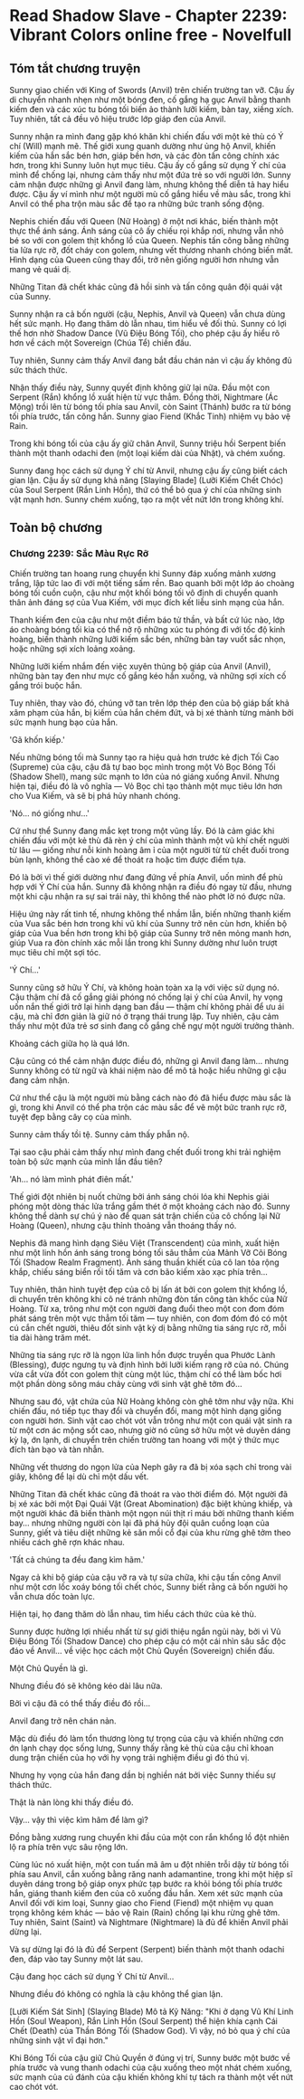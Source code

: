 # Read Shadow Slave - Chapter 2239: Vibrant Colors online free - Novelfull

## Tóm tắt chương truyện

Sunny giao chiến với King of Swords (Anvil) trên chiến trường tan vỡ. Cậu ấy di chuyển nhanh nhẹn như một bóng đen, cố gắng hạ gục Anvil bằng thanh kiếm đen và các xúc tu bóng tối biến ảo thành lưỡi kiếm, bàn tay, xiềng xích. Tuy nhiên, tất cả đều vô hiệu trước lớp giáp đen của Anvil.

Sunny nhận ra mình đang gặp khó khăn khi chiến đấu với một kẻ thù có Ý chí (Will) mạnh mẽ. Thế giới xung quanh dường như ủng hộ Anvil, khiến kiếm của hắn sắc bén hơn, giáp bền hơn, và các đòn tấn công chính xác hơn, trong khi Sunny luôn hụt mục tiêu. Cậu ấy cố gắng sử dụng Ý chí của mình để chống lại, nhưng cảm thấy như một đứa trẻ so với người lớn. Sunny cảm nhận được những gì Anvil đang làm, nhưng không thể diễn tả hay hiểu được. Cậu ấy ví mình như một người mù cố gắng hiểu về màu sắc, trong khi Anvil có thể pha trộn màu sắc để tạo ra những bức tranh sống động.

Nephis chiến đấu với Queen (Nữ Hoàng) ở một nơi khác, biến thành một thực thể ánh sáng. Ánh sáng của cô ấy chiếu rọi khắp nơi, nhưng vẫn nhỏ bé so với con golem thịt khổng lồ của Queen. Nephis tấn công bằng những tia lửa rực rỡ, đốt cháy con golem, nhưng vết thương nhanh chóng biến mất. Hình dạng của Queen cũng thay đổi, trở nên giống người hơn nhưng vẫn mang vẻ quái dị.

Những Titan đã chết khác cũng đã hồi sinh và tấn công quân đội quái vật của Sunny.

Sunny nhận ra cả bốn người (cậu, Nephis, Anvil và Queen) vẫn chưa dùng hết sức mạnh. Họ đang thăm dò lẫn nhau, tìm hiểu về đối thủ. Sunny có lợi thế hơn nhờ Shadow Dance (Vũ Điệu Bóng Tối), cho phép cậu ấy hiểu rõ hơn về cách một Sovereign (Chúa Tể) chiến đấu.

Tuy nhiên, Sunny cảm thấy Anvil đang bắt đầu chán nản vì cậu ấy không đủ sức thách thức.

Nhận thấy điều này, Sunny quyết định không giữ lại nữa. Đầu một con Serpent (Rắn) khổng lồ xuất hiện từ vực thẳm. Đồng thời, Nightmare (Ác Mộng) trồi lên từ bóng tối phía sau Anvil, còn Saint (Thánh) bước ra từ bóng tối phía trước, tấn công hắn. Sunny giao Fiend (Khắc Tinh) nhiệm vụ bảo vệ Rain.

Trong khi bóng tối của cậu ấy giữ chân Anvil, Sunny triệu hồi Serpent biến thành một thanh odachi đen (một loại kiếm dài của Nhật), và chém xuống.

Sunny đang học cách sử dụng Ý chí từ Anvil, nhưng cậu ấy cũng biết cách gian lận. Cậu ấy sử dụng khả năng [Slaying Blade] (Lưỡi Kiếm Chết Chóc) của Soul Serpent (Rắn Linh Hồn), thứ có thể bỏ qua ý chí của những sinh vật mạnh hơn. Sunny chém xuống, tạo ra một vết nứt lớn trong không khí.

## Toàn bộ chương

### Chương 2239: Sắc Màu Rực Rỡ

Chiến trường tan hoang rung chuyển khi Sunny đáp xuống mảnh xương trắng, lập tức lao đi với một tiếng sấm rền. Bao quanh bởi một lớp áo choàng bóng tối cuồn cuộn, cậu như một khối bóng tối vô định di chuyển quanh thân ảnh đáng sợ của Vua Kiếm, với mục đích kết liễu sinh mạng của hắn.

Thanh kiếm đen của cậu như một điềm báo tử thần, và bất cứ lúc nào, lớp áo choàng bóng tối kia có thể nở rộ những xúc tu phóng đi với tốc độ kinh hoàng, biến thành những lưỡi kiếm sắc bén, những bàn tay vuốt sắc nhọn, hoặc những sợi xích loảng xoảng.

Những lưỡi kiếm nhắm đến việc xuyên thủng bộ giáp của Anvil (Anvil), những bàn tay đen như mực cố gắng kéo hắn xuống, và những sợi xích cố gắng trói buộc hắn.

Tuy nhiên, thay vào đó, chúng vỡ tan trên lớp thép đen của bộ giáp bất khả xâm phạm của hắn, bị kiếm của hắn chém đứt, và bị xé thành từng mảnh bởi sức mạnh hung bạo của hắn.

'Gã khốn kiếp.'

Nếu những bóng tối mà Sunny tạo ra hiệu quả hơn trước kẻ địch Tối Cao (Supreme) của cậu, cậu đã tự bao bọc mình trong một Vỏ Bọc Bóng Tối (Shadow Shell), mang sức mạnh to lớn của nó giáng xuống Anvil. Nhưng hiện tại, điều đó là vô nghĩa — Vỏ Bọc chỉ tạo thành một mục tiêu lớn hơn cho Vua Kiếm, và sẽ bị phá hủy nhanh chóng.

'Nó… nó giống như…'

Cứ như thể Sunny đang mắc kẹt trong một vũng lầy. Đó là cảm giác khi chiến đấu với một kẻ thù đã rèn ý chí của mình thành một vũ khí chết người từ lâu — giống như nỗi kinh hoàng âm ỉ của một người từ từ chết đuối trong bùn lạnh, không thể cào xé để thoát ra hoặc tìm được điểm tựa.

Đó là bởi vì thế giới dường như đang đứng về phía Anvil, uốn mình để phù hợp với Ý Chí của hắn. Sunny đã không nhận ra điều đó ngay từ đầu, nhưng một khi cậu nhận ra sự sai trái này, thì không thể nào phớt lờ nó được nữa.

Hiệu ứng này rất tinh tế, nhưng không thể nhầm lẫn, biến những thanh kiếm của Vua sắc bén hơn trong khi vũ khí của Sunny trở nên cùn hơn, khiến bộ giáp của Vua bền hơn trong khi bộ giáp của Sunny trở nên mỏng manh hơn, giúp Vua ra đòn chính xác mỗi lần trong khi Sunny dường như luôn trượt mục tiêu chỉ một sợi tóc.

'Ý Chí…'

Sunny cũng sở hữu Ý Chí, và không hoàn toàn xa lạ với việc sử dụng nó. Cậu thậm chí đã cố gắng giải phóng nó chống lại ý chí của Anvil, hy vọng uốn nắn thế giới trở lại hình dạng ban đầu — thậm chí không phải để ưu ái cậu, mà chỉ đơn giản là giữ nó ở trạng thái trung lập. Tuy nhiên, cậu cảm thấy như một đứa trẻ sơ sinh đang cố gắng chế ngự một người trưởng thành.

Khoảng cách giữa họ là quá lớn.

Cậu cũng có thể cảm nhận được điều đó, những gì Anvil đang làm… nhưng Sunny không có từ ngữ và khái niệm nào để mô tả hoặc hiểu những gì cậu đang cảm nhận.

Cứ như thể cậu là một người mù bằng cách nào đó đã hiểu được màu sắc là gì, trong khi Anvil có thể pha trộn các màu sắc để vẽ một bức tranh rực rỡ, tuyệt đẹp bằng cây cọ của mình.

Sunny cảm thấy tồi tệ. Sunny cảm thấy phẫn nộ.

Tại sao cậu phải cảm thấy như mình đang chết đuối trong khi trải nghiệm toàn bộ sức mạnh của mình lần đầu tiên?

'Ah… nó làm mình phát điên mất.'

Thế giới đột nhiên bị nuốt chửng bởi ánh sáng chói lóa khi Nephis giải phóng một dòng thác lửa trắng gầm thét ở một khoảng cách nào đó. Sunny không thể dành sự chú ý nào để quan sát trận chiến của cô chống lại Nữ Hoàng (Queen), nhưng cậu thỉnh thoảng vẫn thoáng thấy nó.

Nephis đã mang hình dạng Siêu Việt (Transcendent) của mình, xuất hiện như một linh hồn ánh sáng trong bóng tối sâu thẳm của Mảnh Vỡ Cõi Bóng Tối (Shadow Realm Fragment). Ánh sáng thuần khiết của cô lan tỏa rộng khắp, chiếu sáng biển rối tối tăm và cơn bão kiếm xào xạc phía trên…

Tuy nhiên, thân hình tuyệt đẹp của cô bị lấn át bởi con golem thịt khổng lồ, di chuyển trên không khi cô né tránh những đòn tấn công tàn khốc của Nữ Hoàng. Từ xa, trông như một con người đang đuổi theo một con đom đóm phát sáng trên một vực thẳm tối tăm — tuy nhiên, con đom đóm đó có một cú cắn chết người, thiêu đốt sinh vật kỳ dị bằng những tia sáng rực rỡ, mỗi tia dài hàng trăm mét.

Những tia sáng rực rỡ là ngọn lửa linh hồn được truyền qua Phước Lành (Blessing), được ngưng tụ và định hình bởi lưỡi kiếm rạng rỡ của nó. Chúng vừa cắt vừa đốt con golem thịt cùng một lúc, thậm chí có thể làm bốc hơi một phần dòng sông máu chảy cùng với sinh vật ghê tởm đó…

Nhưng sau đó, vật chứa của Nữ Hoàng không còn ghê tởm như vậy nữa. Khi chiến đấu, nó tiếp tục thay đổi và chuyển đổi, mang một hình dạng giống con người hơn. Sinh vật cao chót vót vẫn trông như một con quái vật sinh ra từ một cơn ác mộng sốt cao, nhưng giờ nó cũng sở hữu một vẻ duyên dáng kỳ lạ, ớn lạnh, di chuyển trên chiến trường tan hoang với một ý thức mục đích tàn bạo và tàn nhẫn.

Những vết thương do ngọn lửa của Neph gây ra đã bị xóa sạch chỉ trong vài giây, không để lại dù chỉ một dấu vết.

Những Titan đã chết khác cũng đã thoát ra vào thời điểm đó. Một người đã bị xé xác bởi một Đại Quái Vật (Great Abomination) đặc biệt khủng khiếp, và một người khác đã biến thành một ngọn núi thịt rỉ máu bởi những thanh kiếm bay… nhưng những người còn lại đã phá hủy đội quân cuồng loạn của Sunny, giết và tiêu diệt những kẻ săn mồi cổ đại của khu rừng ghê tởm theo nhiều cách ghê rợn khác nhau.

'Tất cả chúng ta đều đang kìm hãm.'

Ngay cả khi bộ giáp của cậu vỡ ra và tự sửa chữa, khi cậu tấn công Anvil như một cơn lốc xoáy bóng tối chết chóc, Sunny biết rằng cả bốn người họ vẫn chưa dốc toàn lực.

Hiện tại, họ đang thăm dò lẫn nhau, tìm hiểu cách thức của kẻ thù.

Sunny được hưởng lợi nhiều nhất từ sự giới thiệu ngắn ngủi này, bởi vì Vũ Điệu Bóng Tối (Shadow Dance) cho phép cậu có một cái nhìn sâu sắc độc đáo về Anvil… về việc học cách một Chủ Quyền (Sovereign) chiến đấu.

Một Chủ Quyền là gì.

Nhưng điều đó sẽ không kéo dài lâu nữa.

Bởi vì cậu đã có thể thấy điều đó rồi…

Anvil đang trở nên chán nản.

Mặc dù điều đó làm tổn thương lòng tự trọng của cậu và khiến những cơn ớn lạnh chạy dọc sống lưng, Sunny thấy rằng kẻ thù của cậu chỉ khoan dung trận chiến của họ với hy vọng trải nghiệm điều gì đó thú vị.

Nhưng hy vọng của hắn đang dần bị nghiền nát bởi việc Sunny thiếu sự thách thức.

Thật là nản lòng khi thấy điều đó.

Vậy… vậy thì việc kìm hãm để làm gì?

Đồng bằng xương rung chuyển khi đầu của một con rắn khổng lồ đột nhiên lộ ra phía trên vực sâu rộng lớn.

Cùng lúc nó xuất hiện, một con tuấn mã âm u đột nhiên trỗi dậy từ bóng tối phía sau Anvil, cắn xuống bằng răng nanh adamantine, trong khi một hiệp sĩ duyên dáng trong bộ giáp onyx phức tạp bước ra khỏi bóng tối phía trước hắn, giáng thanh kiếm đen của cô xuống đầu hắn. Xem xét sức mạnh của Anvil đối với kim loại, Sunny giao cho Fiend (Fiend) một nhiệm vụ quan trọng không kém khác — bảo vệ Rain (Rain) chống lại khu rừng ghê tởm. Tuy nhiên, Saint (Saint) và Nightmare (Nightmare) là đủ để khiến Anvil phải dừng lại.

Và sự dừng lại đó là đủ để Serpent (Serpent) biến thành một thanh odachi đen, đáp vào tay Sunny một lát sau.

Cậu đang học cách sử dụng Ý Chí từ Anvil…

Nhưng điều đó không có nghĩa là cậu không thể gian lận.

[Lưỡi Kiếm Sát Sinh] (Slaying Blade) Mô tả Kỹ Năng: "Khi ở dạng Vũ Khí Linh Hồn (Soul Weapon), Rắn Linh Hồn (Soul Serpent) thể hiện khía cạnh Cái Chết (Death) của Thần Bóng Tối (Shadow God). Vì vậy, nó bỏ qua ý chí của những sinh vật vĩ đại hơn."

Khi Bóng Tối của cậu giữ Chủ Quyền ở đúng vị trí, Sunny bước một bước về phía trước và vung thanh odachi của cậu xuống theo một nhát chém xuống, sức mạnh của cú đánh của cậu khiến không khí tự tách ra thành một vết nứt cao chót vót.